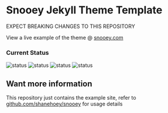 # Snooey Jekyll Theme Template

EXPECT BREAKING CHANGES TO THIS REPOSITORY

View a live example of the theme @ [snooey.com](https://snooey.com)

### Current Status

![status](https://img.shields.io/static/v1?label=Known%20Issues&color=orange&message=Active%20Development%20with%20Breaking%20Changes)
![status](https://img.shields.io/netlify/4a073a6e-02dd-40a8-94e0-1bcb2179fa64?label=Build%20Status)
![status](https://img.shields.io/github/last-commit/shanehoey/snooey?label=Lastest%20Commit%20Remote%20Theme)
![status](https://img.shields.io/github/last-commit/shanehoey/snooey-template?label=Lastest%20Commit%20Example%20Site)

## Want more information

This repository just contains the example site, refer to [github.com/shanehoey/snooey](https://github.com/shanehoey/snooey) for usage details
